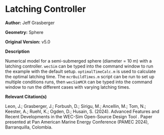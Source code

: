 # Latching Controller

**Author:**          Jeff Grasberger 

**Geometry:**	Sphere

**Original Version:** v5.0 

**Description**

Numerical model for a semi-submerged sphere (diameter = 10 m) with a latching controller. `wecSim` can be typed into the command window to run the example with the default setup. `optimalTimeCalc.m` is used to calculate the optimal latching time. The `mcrBuildTimes.m` script can be run to set up multiple conditions runs, then `wecSimMCR` can be typed into the command window to run the different cases with varying latching times.

**Relevant Citation(s)**

Leon, J.; Grasberger, J.; Forbush, D.; Sirigu, M.; Ancellin, M.; Tom, N.; Keester, A.; Ruehl, K.; Ogden, D.; Husain, S. (2024). Advanced Features and Recent Developments in the WEC-Sim Open-Source Design Tool . Paper presented at Pan American Marine Energy Conference (PAMEC 2024), Barranquilla, Colombia.